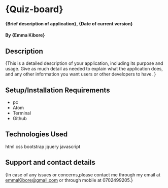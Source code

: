 # {Quiz-board}
#### {Brief description of application}, {Date of current version}
#### By **{Emma Kibore}**
## Description
{This is a detailed description of your application, including its purpose and usage.  Give as much detail as needed to explain what the application does, and any other information you want users or other developers to have. }
## Setup/Installation Requirements
* pc
* Atom
* Terminal
* Github
## Technologies Used
html
css
bootstrap
jquery
javascript

## Support and contact details
{In case of any issues or concerns,please contact me through my email at emmaKibore@gmail.com or through mobile at 0702499205.}
